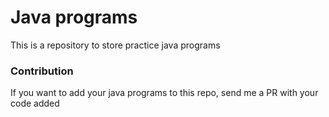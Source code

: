 # Java programs

This is a repository to store practice java programs


### Contribution

If you want to add your java programs to this repo, send me a PR with your code added
